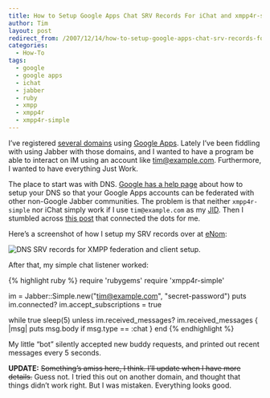 ```yaml
---
title: How to Setup Google Apps Chat SRV Records For iChat and xmpp4r-simple
author: Tim
layout: post
redirect_from: /2007/12/14/how-to-setup-google-apps-chat-srv-records-for-ichat-and-xmpp4r-simple/
categories:
  - How-To
tags:
  - google
  - google apps
  - ichat
  - jabber
  - ruby
  - xmpp
  - xmpp4r
  - xmpp4r-simple
---
```

I&#8217;ve registered [several domains][1] using [Google Apps][2]. Lately I&#8217;ve been fiddling with using Jabber with those domains, and I wanted to have a program be able to interact on IM using an account like tim@example.com. Furthermore, I wanted to have everything Just Work.

The place to start was with DNS. [Google has a help page][3] about how to setup your DNS so that your Google Apps accounts can be federated with other non-Google Jabber communities. The problem is that neither `xmpp4r-simple` nor iChat simply work if I use `tim@example.com` as my [JID][4]. Then I stumbled across [this post][5] that connected the dots for me.

Here&#8217;s a screenshot of how I setup my SRV records over at [eNom][1]:

![DNS SRV records for XMPP federation and client setup.][6]

After that, my simple chat listener worked:

{% highlight ruby %}
require 'rubygems'
require 'xmpp4r-simple'

im = Jabber::Simple.new("tim@example.com", "secret-password")
puts im.connected?
im.accept_subscriptions = true

while true
  sleep(5) unless im.received_messages?
  im.received_messages { |msg| puts msg.body if msg.type == :chat }
end
{% endhighlight %}

My little &#8220;bot&#8221; silently accepted new buddy requests, and printed out recent messages every 5 seconds.

<b>UPDATE:</b> <del>Something&#8217;s amiss here, I think. I&#8217;ll update when I have more details.</del> Guess not.  I tried this out on another domain, and thought that things didn&#8217;t work right.  But I was mistaken.  Everything looks good.

 [1]: http://timshadel.com/2007/02/18/standing-up-against-the-sleaze/
 [2]: http://www.google.com/a/
 [3]: http://www.google.com/support/a/bin/answer.py?answer=60227&hl=en
 [4]: http://www.google.com/search?client=safari&rls=en-us&q=define:JID&ie=UTF-8&oe=UTF-8
 [5]: http://checksum.org/article/google_talk_for_google_apps_srv_records/
 [6]: http://timshadel.com/wp-content/uploads/2007/12/2110015204_17b478a06c_o.png
